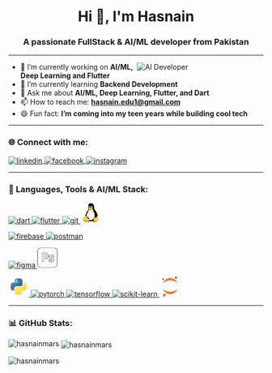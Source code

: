 <h1 align="center">Hi 👋, I'm Hasnain</h1>
<h3 align="center">A passionate FullStack & AI/ML developer from Pakistan</h3>

---

<!-- Right side GIF (place your own gif in assets folder or use a direct gif link) -->
<img align="right" alt="AI Developer" width="250" src="assets/ai_coding.gif" />

- 🔭 I’m currently working on **AI/ML, Deep Learning and Flutter**
- 🌱 I’m currently learning **Backend Development**
- 💬 Ask me about **AI/ML, Deep Learning, Flutter, and Dart**
- 📫 How to reach me: **hasnain.edu1@gmail.com**
- 😄 Fun fact: **I’m coming into my teen years while building cool tech**

---

<h3 align="left">🌐 Connect with me:</h3>
<p align="left">
<a href="https://linkedin.com/in/mohammad-hasnian-itsoftware" target="blank">
  <img align="center" src="https://raw.githubusercontent.com/rahuldkjain/github-profile-readme-generator/master/src/images/icons/Social/linked-in-alt.svg" alt="linkedin" height="30" width="40" />
</a>
<a href="https://www.facebook.com/hasnain.developer" target="blank">
  <img align="center" src="https://raw.githubusercontent.com/rahuldkjain/github-profile-readme-generator/master/src/images/icons/Social/facebook.svg" alt="facebook" height="30" width="40" />
</a>
<a href="https://www.instagram.com/hasnain._.dev" target="blank">
  <img align="center" src="https://raw.githubusercontent.com/rahuldkjain/github-profile-readme-generator/master/src/images/icons/Social/instagram.svg" alt="instagram" height="30" width="40" />
</a>
</p>

---

<h3 align="left">🧠 Languages, Tools & AI/ML Stack:</h3>
<p align="left">
  <!-- Core Dev -->
  <a href="https://dart.dev" target="_blank"> <img src="https://www.vectorlogo.zone/logos/dartlang/dartlang-icon.svg" alt="dart" width="40" height="40"/> </a>
  <a href="https://flutter.dev" target="_blank"> <img src="https://www.vectorlogo.zone/logos/flutterio/flutterio-icon.svg" alt="flutter" width="40" height="40"/> </a>
  <a href="https://git-scm.com/" target="_blank"> <img src="https://www.vectorlogo.zone/logos/git-scm/git-scm-icon.svg" alt="git" width="40" height="40"/> </a>
  <a href="https://www.linux.org/" target="_blank"> <img src="https://raw.githubusercontent.com/devicons/devicon/master/icons/linux/linux-original.svg" alt="linux" width="40" height="40"/> </a>
  
  <!-- Backend / API -->
  <a href="https://firebase.google.com/" target="_blank"> <img src="https://www.vectorlogo.zone/logos/firebase/firebase-icon.svg" alt="firebase" width="40" height="40"/> </a>
  <a href="https://postman.com" target="_blank"> <img src="https://www.vectorlogo.zone/logos/getpostman/getpostman-icon.svg" alt="postman" width="40" height="40"/> </a>

  <!-- Design -->
  <a href="https://www.figma.com/" target="_blank"> <img src="https://www.vectorlogo.zone/logos/figma/figma-icon.svg" alt="figma" width="40" height="40"/> </a>
  <a href="https://www.photoshop.com/en" target="_blank"> <img src="https://raw.githubusercontent.com/devicons/devicon/master/icons/photoshop/photoshop-line.svg" alt="photoshop" width="40" height="40"/> </a>

  <!-- AI/ML -->
  <a href="https://www.python.org/" target="_blank"> <img src="https://raw.githubusercontent.com/devicons/devicon/master/icons/python/python-original.svg" alt="python" width="40" height="40"/> </a>
  <a href="https://pytorch.org/" target="_blank"> <img src="https://www.vectorlogo.zone/logos/pytorch/pytorch-icon.svg" alt="pytorch" width="40" height="40"/> </a>
  <a href="https://www.tensorflow.org/" target="_blank"> <img src="https://www.vectorlogo.zone/logos/tensorflow/tensorflow-icon.svg" alt="tensorflow" width="40" height="40"/> </a>
  <a href="https://scikit-learn.org/" target="_blank"> <img src="https://raw.githubusercontent.com/simple-icons/simple-icons/develop/icons/scikitlearn.svg" alt="scikit-learn" width="40" height="40"/> </a>
  <a href="https://jupyter.org/" target="_blank"> <img src="https://raw.githubusercontent.com/devicons/devicon/master/icons/jupyter/jupyter-original.svg" alt="jupyter" width="40" height="40"/> </a>
</p>

---

<h3 align="left">📊 GitHub Stats:</h3>

<p><img align="left" src="https://github-readme-stats.vercel.app/api/top-langs?username=hasnainmars&show_icons=true&locale=en&layout=compact&theme=radical" alt="hasnainmars" /></p>

<p>&nbsp;<img align="center" src="https://github-readme-stats.vercel.app/api?username=hasnainmars&show_icons=true&locale=en&theme=radical" alt="hasnainmars" /></p>

<p><img align="center" src="https://github-readme-streak-stats.herokuapp.com/?user=hasnainmars&theme=radical" alt="hasnainmars" /></p>
